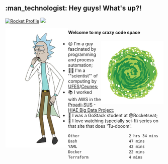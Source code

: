 
<h2> :man_technologist: Hey guys! What's up?!</h2>
                                                                         
[![Rocket Profile](https://img.shields.io/static/v1?label=Rocketseat&message=Profile&colorA=purple&color=black&logo=Rocket&logoColor=white)](https://app.rocketseat.com.br/me/elyabe)
<a href="https://www.linkedin.com/in/elyabe/"><img src="https://img.shields.io/badge/LinkedIn-informational?logo=linkedin"/></a>

<img align='left' src="https://raw.githubusercontent.com/Elyabe/Elyabe/master/images/rick-dancing.gif" width='200'>

                       
#### Welcome to my crazy code space 
<img align='right' src="https://raw.githubusercontent.com/Elyabe/elyabe/master/images/portal-3.gif" width='200'>

- :heart_eyes: I'm a guy fascinated by programming and process automation; 
- :office_worker: I'm a '"scientist"' of computing by [UFES](http://ufes.br)/[Ceunes](http://ceunes.ufes.br);
- :books: I worked with AWS in the [Proadi-SUS](https://www.einstein.br/responsabilidade-social/atuacao-com-o-ministerio-da-saude/proadi-sus) - [HIAE Big Data Project](https://www1.folha.uol.com.br/seminariosfolha/2019/05/cooperacao-entre-governo-e-hospital-leva-inteligencia-artificial-para-a-rede-publica.shtml);
- :rocket: I was a GoStack student at @Rocketseat;
- :movie_camera: I love watching (specially sci-fi) series on that site that does 'Tu-dooom'.

<!--START_SECTION:waka-->

```txt
Other                      2 hrs 34 mins   ██████████████▒░░░░░░░░░░   56.76 %
Bash                       47 mins         ████▒░░░░░░░░░░░░░░░░░░░░   17.38 %
YAML                       42 mins         ████░░░░░░░░░░░░░░░░░░░░░   15.46 %
Docker                     22 mins         ██░░░░░░░░░░░░░░░░░░░░░░░   08.09 %
Terraform                  4 mins          ▒░░░░░░░░░░░░░░░░░░░░░░░░   01.49 %
```

<!--END_SECTION:waka-->
